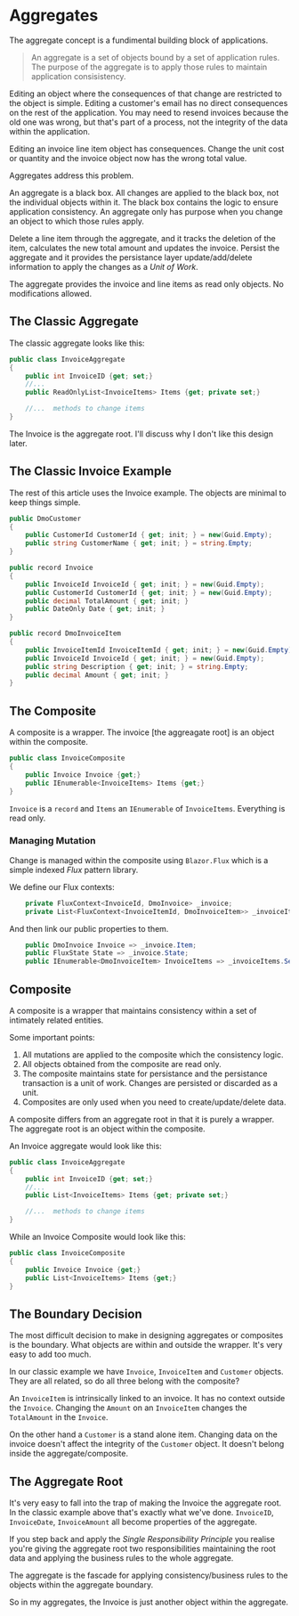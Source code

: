 # Aggregates

The aggregate concept is a fundimental building block of applications. 

> An aggregate is a set of objects bound by a set of application rules.  The purpose of the aggregate is to apply those rules to maintain application consisistency.  
 

Editing an object where the consequences of that change are restricted to the object is simple.  Editing a customer's email has no direct consequences on the rest of the application.  You may need to resend invoices because the old one was wrong, but that's part of a process, not the integrity of the data within the application.

Editing an invoice line item object has consequences.  Change the unit cost or quantity and the invoice object now has the wrong total value. 

Aggregates address this problem.  

An aggregate is a black box.  All changes are applied to the black box, not the individual objects within it.  The black box contains the logic to ensure application consistency.  An aggregate only has purpose when you change an object to which those rules apply.  

Delete a line item through the aggregate, and it tracks the deletion of the item, calculates the new total amount and updates the invoice.  Persist the aggregate and it provides the persistance layer update/add/delete information to apply the changes as a *Unit of Work*.

The aggregate provides the invoice and line items as read only objects.  No modifications allowed.


## The Classic Aggregate

The classic aggregate looks like this:

```csharp
public class InvoiceAggregate
{
    public int InvoiceID {get; set;}
    //...
    public ReadOnlyList<InvoiceItems> Items {get; private set;}

    //...  methods to change items
}
```

The Invoice is the aggregate root.  I'll discuss why I don't like this design later.

## The Classic Invoice Example

The rest of this article uses the Invoice example. The objects are minimal to keep things simple.

```csharp
public DmoCustomer
{
    public CustomerId CustomerId { get; init; } = new(Guid.Empty);
    public string CustomerName { get; init; } = string.Empty;
}
```

```csharp
public record Invoice
{
    public InvoiceId InvoiceId { get; init; } = new(Guid.Empty);
    public CustomerId CustomerId { get; init; } = new(Guid.Empty);
    public decimal TotalAmount { get; init; }
    public DateOnly Date { get; init; }
}
```
 
```csharp
public record DmoInvoiceItem
{
    public InvoiceItemId InvoiceItemId { get; init; } = new(Guid.Empty);
    public InvoiceId InvoiceId { get; init; } = new(Guid.Empty);
    public string Description { get; init; } = string.Empty;
    public decimal Amount { get; init; }
}
```

## The Composite

A composite is a wrapper.  The invoice [the aggreagate root] is an object within the composite. 

```csharp
public class InvoiceComposite
{
    public Invoice Invoice {get;}
    public IEnumerable<InvoiceItems> Items {get;}
}
```

`Invoice` is a `record` and `Items` an `IEnumerable` of `InvoiceItems`.  Everything is read only.

### Managing Mutation

Change is managed within the composite using `Blazor.Flux` which is a simple indexed *Flux* pattern library.

We define our Flux contexts:

```csharp
    private FluxContext<InvoiceId, DmoInvoice> _invoice;
    private List<FluxContext<InvoiceItemId, DmoInvoiceItem>> _invoiceItems = new();
```

And then link our public properties to them.

```csharp
    public DmoInvoice Invoice => _invoice.Item;
    public FluxState State => _invoice.State;
    public IEnumerable<DmoInvoiceItem> InvoiceItems => _invoiceItems.Select(item => item.Item).AsEnumerable();
``` 





## Composite

A composite is a wrapper that maintains consistency within a set of intimately related entities.

Some important points:

1. All mutations are applied to the composite which the consistency logic.
2. All objects obtained from the composite are read only.
3. The composite maintains state for persistance and the persistance transaction is a unit of work.  Changes are persisted or discarded as a unit.
4. Composites are only used when you need to create/update/delete data. 

A composite differs from an aggregate root in that it is purely a wrapper.  The aggregate root is an object within the composite.

An Invoice aggregate would look like this:

```csharp
public class InvoiceAggregate
{
    public int InvoiceID {get; set;}
    //...
    public List<InvoiceItems> Items {get; private set;}

    //...  methods to change items
}
```

While an Invoice Composite would look like this:

```csharp
public class InvoiceComposite
{
    public Invoice Invoice {get;}
    public List<InvoiceItems> Items {get;}
}
```

## The Boundary Decision

The most difficult decision to make in designing aggregates or composites is the boundary.  What objects are within and outside the wrapper.  It's very easy to add too much.

In our classic example we have `Invoice`, `InvoiceItem` and `Customer` objects.  They are all related, so do all three belong with the composite?

An `InvoiceItem` is intrinsically linked to an invoice.  It has no context outside the `Invoice`.  Changing the `Amount` on an `InvoiceItem` changes the `TotalAmount` in the `Invoice`.

On the other hand a `Customer` is a stand alone item.  Changing data on the invoice doesn't affect the integrity of the `Customer` object.  It doesn't belong inside the aggregate/composite.

## The Aggregate Root

It's very easy to fall into the trap of making the Invoice the aggregate root.  In the classic example above that's exactly what we've done.  `InvoiceID`, `InvoiceDate`, `InvoiceAmount` all become properties of the aggregate.

If you step back and apply the *Single Responsibility Principle*  you realise you're giving the aggregate root two responsibilities maintaining the root data and applying the business rules to the whole aggregate.

The aggregate is the fascade for applying consistency/business rules to the objects within the aggregate boundary.

So in my aggregates, the Invoice is just another object within the aggregate.